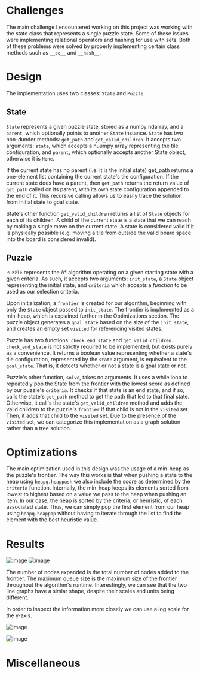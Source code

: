 # Challenges
The main challenge I encountered working on this project was working with the state class that represents a single puzzle state. Some of these issues were implementing relational operators and hashing for use with sets. Both of these problems were solved by properly implementing certain class methods such as `__eq__` and `__hash__`.
# Design
The implementation uses two classes: `State` and `Puzzle`. 

## State
`State` represents a given puzzle state, stored as a numpy ndarray, and a `parent`, which optionally points to another `State` instance. `State` has two non-dunder methods: `get_path` and `get_valid_children`. It accepts two arguments: `state`, which accepts a nuumpy array representing the tile configuration, and `parent`, which optionally accepts another State object, otherwise it is `None`. 

If the current state has no parent (i.e. it is the initial state) get_path returns a one-element list containing the current state's tile configuration. If the current state does have a parent, then `get_path` returns the return value of `get_path` called on its parent, with its own state configuration appended to the end of it. This recursive calling allows us to easily trace the solution from initial state to goal state. 

State's other function `get_valid_children` returns a list of `State` objects for each of its children. A child of the current state is a state that we can reach by making a single move on the current state. A state is considered valid if it is physically possible (e.g. moving a tile from outside the valid board space into the board is considered invalid). 

## Puzzle
`Puzzle` represents the A* algorithm operating on a given starting state with a given criteria. As such, it accepts two arguments: `init_state`, a `State` object representing the initial state, and `criteria` which accepts a _function_ to be used as our selection criteria. 

Upon initialization, a `frontier` is created for our algorithm, beginning with only the `State` object passed to `init_state`. The frontier is implmeented as a min-heap, which is explained further in the Optimizations section. The puzzle object generates a `goal_state` based on the size of the `init_state`, and creates an empty set `visited` for referencing visited states. 

Puzzle has two functions: `check_end_state` and `get_valid_children`. `check_end_state` is not strictly required to be implemented, but exists purely as a convenience. It returns a boolean value representing whether a state's tile configuration, represented by the `state` argument, is equivalent to the `goal_state`. That is, it detects whether or not a state is a goal state or not. 

Puzzle's other function, `solve`, takes no arguments. It uses a while loop to repeatedly pop the State from the frontier with the lowest score as defined by our puzzle's `criteria`. It checks if that state is an end state, and if so, calls the state's `get_path` method to get the path that led to that final state. Otherwise, it call's the state's `get_valid_children` method and adds the valid children to the puzzle's `frontier` if that child is not in the `visited` set. Then, it adds that child to the `visited` set. Due to the presence of the `visited` set, we can categorize this implementation as a graph solution rather than a tree solution. 

# Optimizations
The main optimization used in this design was the usage of a min-heap as the puzzle's frontier. The way this works is that when pushing a state to the heap using `heapq.heappush` we also include the score as determined by the `criteria` function. Internally, the min-heap keeps its elements sorted from lowest to highest based on a value we pass to the heap when pushing an item. In our case, the heap is sorted by the criteria, or heuristic, of each associated state. Thus, we can simply pop the first element from our heap using `heapq.heappop` without having to iterate through the list to find the element with the best heuristic value. 

# Results
![image](https://github.com/Jonathanace/CS170-Project-1/assets/55035716/4219c621-128f-40af-acdc-c5cbbdf563a8)
![image](https://github.com/Jonathanace/CS170-Project-1/assets/55035716/ce3cf9ee-7573-46d5-91ac-aa029b41281a)

The number of nodes expanded is the total number of nodes added to the frontier. The maximum queue size is the maximum size of the frontier throughout the algorithm's runtime. Interestingly, we can see that the two line graphs have a simlar shape, despite their scales and units being different.

In order to inspect the information more closely we can use a log scale for the y-axis.

![image](https://github.com/Jonathanace/CS170-Project-1/assets/55035716/52ecdc9e-23f0-4bec-883a-4fcef927f40b)

![image](https://github.com/Jonathanace/CS170-Project-1/assets/55035716/5284aa70-6b3c-4046-93d9-5f9aad598539)



# Miscellaneous

